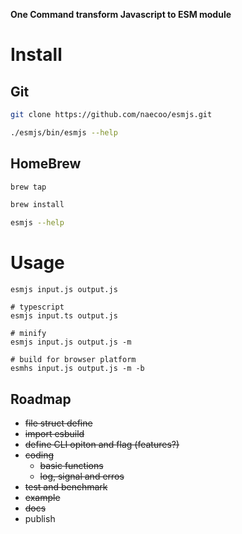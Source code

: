 **One Command transform Javascript to ESM module**


# Install

## Git

```bash
git clone https://github.com/naecoo/esmjs.git

./esmjs/bin/esmjs --help

```

## HomeBrew

```bash
brew tap

brew install

esmjs --help
```


# Usage
```
esmjs input.js output.js

# typescript
esmjs input.ts output.js

# minify
esmjs input.js output.js -m

# build for browser platform
esmhs input.js output.js -m -b
```


## Roadmap

- ~~file struct define~~
- ~~import esbuild~~
- ~~define CLI opiton and flag (features?)~~
- ~~coding~~
  - ~~basic functions~~
  - ~~log, signal and erros~~
- ~~test and benchmark~~
- ~~example~~
- ~~docs~~
- publish
